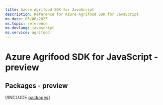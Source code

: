 ```yaml
---
title: Azure Agrifood SDK for JavaScript
description: Reference for Azure Agrifood SDK for JavaScript
ms.date: 05/06/2025
ms.topic: reference
ms.devlang: javascript
ms.service: agrifood
---
```

# Azure Agrifood SDK for JavaScript - preview
## Packages - preview
[!INCLUDE [packages](agrifood-index.md)]